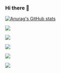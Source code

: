 ### Hi there 👋
[![Anurag's GitHub stats](https://github-readme-stats.vercel.app/api?username=stellshi)](https://github.com/anuraghazra/github-readme-stats)




![](https://github-profile-summary-cards.vercel.app/api/cards/profile-details?username=stellshi&theme=solarized_dark)


![](https://github-profile-summary-cards.vercel.app/api/cards/most-commit-language?username=stellshi&theme=solarized_dark)


![](https://github-profile-summary-cards.vercel.app/api/cards/repos-per-language?username=stellshi&theme=solarized_dark)


![](https://github-profile-summary-cards.vercel.app/api/cards/stats?username=stellshi&theme=solarized_dark)


![](https://github-profile-summary-cards.vercel.app/api/cards/productive-time?username=stellshi&theme=solarized_dark)
